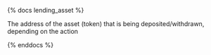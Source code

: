 {% docs lending_asset %}

The address of the asset (token) that is being deposited/withdrawn, depending on the action

{% enddocs %}